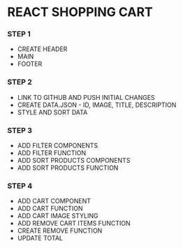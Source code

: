 # REACT SHOPPING CART

### STEP 1
* CREATE HEADER
* MAIN
* FOOTER

### STEP 2
* LINK TO GITHUB AND PUSH INITIAL CHANGES
* CREATE DATA.JSON - ID, IMAGE, TITLE, DESCRIPTION
* STYLE AND SORT DATA 

### STEP 3 
* ADD FILTER COMPONENTS
* ADD FILTER FUNCTION
* ADD SORT PRODUCTS COMPONENTS
* ADD SORT PRODUCTS FUNCTION

### STEP 4
* ADD CART COMPONENT
* ADD CART FUNCTION 
* ADD CART IMAGE STYLING 
* ADD REMOVE CART ITEMS FUNCTION
* CREATE REMOVE FUNCTION
* UPDATE TOTAL 



